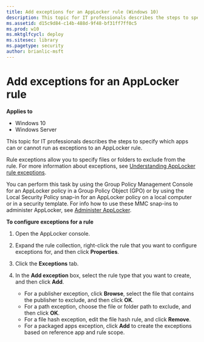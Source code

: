 ```yaml
---
title: Add exceptions for an AppLocker rule (Windows 10)
description: This topic for IT professionals describes the steps to specify which apps can or cannot run as exceptions to an AppLocker rule.
ms.assetid: d15c9d84-c14b-488d-9f48-bf31ff7ff0c5
ms.prod: w10
ms.mktglfcycl: deploy
ms.sitesec: library
ms.pagetype: security
author: brianlic-msft
---
```


# Add exceptions for an AppLocker rule

**Applies to**
 -   Windows 10 
 -   Windows Server

This topic for IT professionals describes the steps to specify which apps can or cannot run as exceptions to an AppLocker rule.

Rule exceptions allow you to specify files or folders to exclude from the rule. For more information about exceptions, see [Understanding AppLocker rule exceptions](understanding-applocker-rule-exceptions.md).

You can perform this task by using the Group Policy Management Console for an AppLocker policy in a Group Policy Object (GPO) or by using the Local Security Policy snap-in for an AppLocker policy on a local computer or in a security template. For info how to use these MMC snap-ins to administer AppLocker, see [Administer AppLocker](administer-applocker.md#bkmk-using-snapins).

**To configure exceptions for a rule**

1.  Open the AppLocker console.
2.  Expand the rule collection, right-click the rule that you want to configure exceptions for, and then click **Properties**.
3.  Click the **Exceptions** tab.
4.  In the **Add exception** box, select the rule type that you want to create, and then click **Add**.

    -   For a publisher exception, click **Browse**, select the file that contains the publisher to exclude, and then click **OK**.
    -   For a path exception, choose the file or folder path to exclude, and then click **OK**.
    -   For a file hash exception, edit the file hash rule, and click **Remove**.
    -   For a packaged apps exception, click **Add** to create the exceptions based on reference app and rule scope.
 
 
